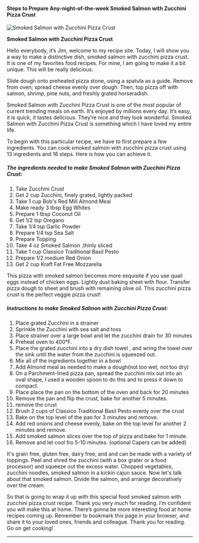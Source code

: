             

#### Steps to Prepare Any-night-of-the-week Smoked Salmon with Zucchini Pizza Crust

![Smoked Salmon with Zucchini Pizza Crust](https://img-global.cpcdn.com/recipes/6165116004335616/751x532cq70/smoked-salmon-with-zucchini-pizza-crust-recipe-main-photo.jpg)

**Smoked Salmon with Zucchini Pizza Crust**

Hello everybody, it’s Jim, welcome to my recipe site. Today, I will show you a way to make a distinctive dish, smoked salmon with zucchini pizza crust. It is one of my favorites food recipes. For mine, I am going to make it a bit unique. This will be really delicious.

Slide dough onto preheated pizza stone, using a spatula as a guide. Remove from oven; spread cheese evenly over dough. Then, top pizza off with salmon, shrimp, pine nuts, and freshly grated horseradish.

Smoked Salmon with Zucchini Pizza Crust is one of the most popular of current trending meals on earth. It’s enjoyed by millions every day. It’s easy, it is quick, it tastes delicious. They’re nice and they look wonderful. Smoked Salmon with Zucchini Pizza Crust is something which I have loved my entire life.

To begin with this particular recipe, we have to first prepare a few ingredients. You can cook smoked salmon with zucchini pizza crust using 13 ingredients and 16 steps. Here is how you can achieve it.

##### The ingredients needed to make Smoked Salmon with Zucchini Pizza Crust:

1.  Take Zucchini Crust
2.  Get 2 cup Zucchini, finely grated, lightly packed
3.  Take 1 cup Bob's Red Mill Almond Meal
4.  Make ready 3 tbsp Egg Whites
5.  Prepare 1 tbsp Coconut Oil
6.  Get 1/2 tsp Oregano
7.  Take 1/4 tsp Garlic Powder
8.  Prepare 1/4 tsp Sea Salt
9.  Prepare Topping
10.  Take 4 oz Smoked Salmon ,thinly sliced
11.  Take 1 cup Classico Traditional Basil Pesto
12.  Prepare 1/2 medium Red Onion
13.  Get 2 cup Kraft Fat Free Mozzarella

This pizza with smoked salmon becomes more exquisite if you use quail eggs instead of chicken eggs. Lightly dust baking sheet with flour. Transfer pizza dough to sheet and brush with remaining olive oil. This zucchini pizza crust is the perfect veggie pizza crust!

##### Instructions to make Smoked Salmon with Zucchini Pizza Crust:

1.  Place grated Zucchini in a strainer
2.  Sprinkle the Zucchini with sea salt and toss
3.  Place strainer over a large bowl and let the zucchini drain for 30 minutes
4.  Preheat oven to 400°F.
5.  Place the grated zucchini into a dry dish towel , and wring the towel over the sink until the water from the zucchini is squeezed out.
6.  Mix all of the ingredients together in a bowl
7.  Add Almond meal as needed to make a dough(not too wet, not too dry)
8.  On a Parchment-lined pizza pan, spread the zucchini mix out into an oval shape, I used a wooden spoon to do this and to press it down to compact.
9.  Place place the pan on the bottom of the oven and back for 20 minutes
10.  Remove the pan and flip the crust, bake for another 5 minutes.
11.  remove the crust
12.  Brush 2 cups of Classico Traditional Basil Pesto evenly over the crust
13.  Bake on the top level of the pan for 3 minutes and remove.
14.  Add red onions and cheese evenly, bake on the top level for another 2 minutes and remove.
15.  Add smoked salmon slices over the top of pizza and bake for 1 minute.
16.  Remove and let cool fro 5-10 minutes. (optional Capers can be added)

It's grain free, gluten free, dairy free, and and can be made with a variety of toppings. Peel and shred the zucchini (with a box grater or a food processor) and squeeze out the excess water. Chopped vegetables, zucchini noodles, smoked salmon in a kickin cajun sauce. Now let's talk about that smoked salmon. Divide the salmon, and arrange decoratively over the cream.

So that is going to wrap it up with this special food smoked salmon with zucchini pizza crust recipe. Thank you very much for reading. I’m confident you will make this at home. There’s gonna be more interesting food at home recipes coming up. Remember to bookmark this page in your browser, and share it to your loved ones, friends and colleague. Thank you for reading. Go on get cooking!

* * *